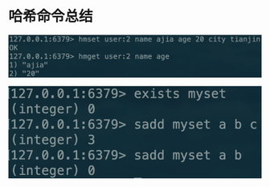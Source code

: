 # 哈希命令总结

![](../../.gitbook/assets/image%20%28165%29.png)

![](../../.gitbook/assets/image%20%2838%29.png)

